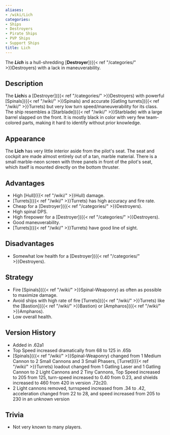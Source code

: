 ```yaml
---
aliases:
- /wiki/Lich
categories:
- Ships
- Destroyers
- Pirate Ships
- PVP Ships
- Support Ships
title: Lich
---
```


The **_Lich_** is a hull-shredding [**Destroyer**]({{< ref "/categories/" >}}Destroyers) with a lack in maneuverability. 

## Description

The **Lich**is a [Destroyer]({{< ref "/categories/" >}}Destroyers) with powerful [Spinals]({{< ref "/wiki/" >}}Spinals) and accurate [Gatling turrets]({{< ref "/wiki/" >}}Turrets) but very low turn speed/maneuverability for its class. The ship resembles a [Starblade]({{< ref "/wiki/" >}}Starblade) with a large barrel slapped on the front. It is mostly black in color with very few team-colored parts, making it hard to identify without prior knowledge.

## Appearance

The **Lich** has very little interior aside from the pilot's seat. The seat and cockpit are made almost entirely out of a tan, marble material. There is a small marble-neon screen with three panels in front of the pilot's seat, which itself is mounted directly on the bottom thruster.

## Advantages

- High [Hull]({{< ref "/wiki/" >}}Hull) damage.
- [Turrets]({{< ref "/wiki/" >}}Turrets) has high accuracy and fire rate.
- Cheap for a [Destroyer]({{< ref "/categories/" >}}Destroyers).
- High spinal DPS.
- High firepower for a [Destroyer]({{< ref "/categories/" >}}Destroyers).
- Good maneuverability.
- [Turrets]({{< ref "/wiki/" >}}Turrets) have good line of sight.

## Disadvantages

- Somewhat low health for a [Destroyer]({{< ref "/categories/" >}}Destroyers).

## Strategy

- Fire [Spinals]({{< ref "/wiki/" >}}Spinal-Weaponry) as often as possible to maximize damage.
- Avoid ships with high rate of fire [Turrets]({{< ref "/wiki/" >}}Turrets) like the [Bastion]({{< ref "/wiki/" >}}Bastion) or [Ampharos]({{< ref "/wiki/" >}}Ampharos).
- Low overall health.

## Version History 

- Added in .62a1
- Top Speed increased dramatically from 68 to 125 in .65b
- [Spinals]({{< ref "/wiki/" >}}Spinal-Weaponry) changed from 1 Medium Cannon to 2 Small Cannons and 3 Small Phasers, [Turret]({{< ref "/wiki/" >}}Turrets) loadout changed from 1 Gatling Laser and 1 Gatling Cannon to 2 Light Cannons and 2 Tiny Cannons, Top Speed increased to 205 from 125, turn-speed increased to 0.40 from 0.23, and shields increased to 460 from 420 in version .72c20.
- 2 Light cannons removed, turnspeed increased from .34 to .42, acceleration changed from 22 to 28, and speed increased from 205 to 230 in an unknown version

## Trivia

- Not very known to many players.